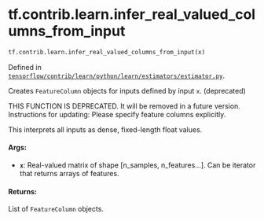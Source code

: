<div itemscope itemtype="http://developers.google.com/ReferenceObject">
<meta itemprop="name" content="tf.contrib.learn.infer_real_valued_columns_from_input" />
<meta itemprop="path" content="Stable" />
</div>

# tf.contrib.learn.infer_real_valued_columns_from_input

``` python
tf.contrib.learn.infer_real_valued_columns_from_input(x)
```



Defined in [`tensorflow/contrib/learn/python/learn/estimators/estimator.py`](/code/stable/tensorflow/contrib/learn/python/learn/estimators/estimator.py).

Creates `FeatureColumn` objects for inputs defined by input `x`. (deprecated)

THIS FUNCTION IS DEPRECATED. It will be removed in a future version.
Instructions for updating:
Please specify feature columns explicitly.

This interprets all inputs as dense, fixed-length float values.

#### Args:

* <b>`x`</b>: Real-valued matrix of shape [n_samples, n_features...]. Can be
     iterator that returns arrays of features.


#### Returns:

List of `FeatureColumn` objects.